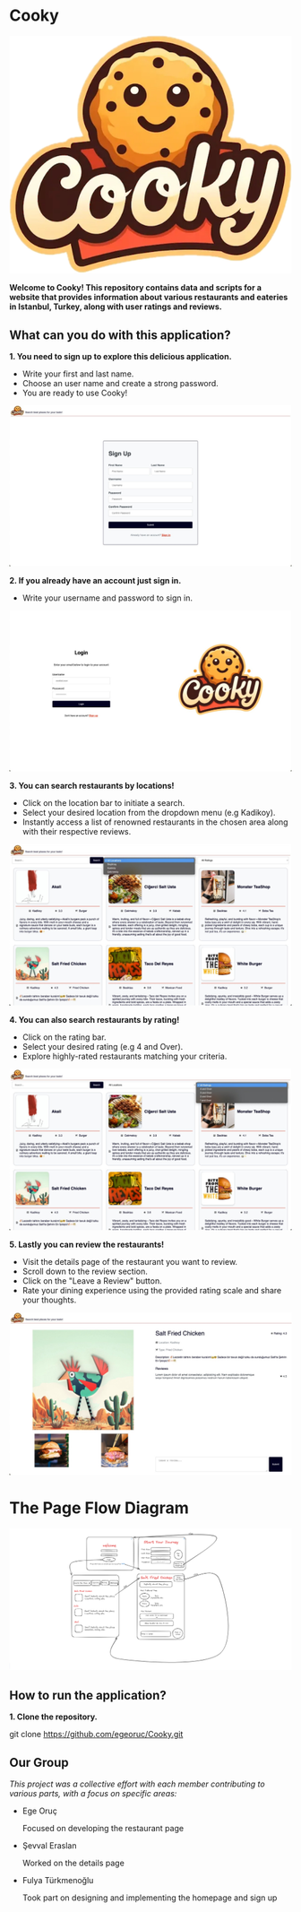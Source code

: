 # Cooky

![Cooky Logo](images/Konu.png)

**Welcome to Cooky! This repository contains data and scripts for a website that provides information about various restaurants and eateries in Istanbul, Turkey, along with user ratings and reviews.**

## What can you do with this application?

**1. You need to sign up to explore this delicious application.**

- Write your first and last name.
- Choose an user name and create a strong password.
- You are ready to use Cooky!

![Signup Image](images/readme/signupImage.jpg)

**2. If you already have an account just sign in.**

- Write your username and password to sign in.

![Signin Image](images/readme/singin.jpg)

**3. You can search restaurants by locations!**

- Click on the location bar to initiate a search.
- Select your desired location from the dropdown menu (e.g Kadikoy).
- Instantly access a list of renowned restaurants in the chosen area along with their respective reviews.

![Location Search Image](images/readme/location.jpg)

**4. You can also search restaurants by rating!**

- Click on the rating bar.
- Select your desired rating (e.g 4 and Over).
- Explore highly-rated restaurants matching your criteria.

![Rating Search Image](images/readme/rating.jpg)

**5. Lastly you can review the restaurants!**

- Visit the details page of the restaurant you want to review.
- Scroll down to the review section.
- Click on the "Leave a Review" button.
- Rate your dining experience using the provided rating scale and share your thoughts.

![Rating Search Image](images/readme/review.jpg)

# The Page Flow Diagram

![Page FLow](images/readme/pageflow.png)

## How to run the application?

**1. Clone the repository.**

git clone https://github.com/egeoruc/Cooky.git

## Our Group

_This project was a collective effort with each member contributing to various parts, with a focus on specific areas:_

- Ege Oruç

  Focused on developing the restaurant page

- Şevval Eraslan

  Worked on the details page

- Fulya Türkmenoğlu

  Took part on designing and implementing the homepage and sign up
